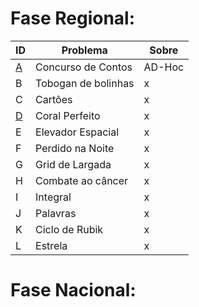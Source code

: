 # **Fase Regional:**

| ID  |  Problema  | Sobre |
| - | ------------------- | -------- |
| [A](https://github.com/3Strela/Competitive_Programing/blob/master/ACM-ICPC%20Brazil%20Subregional/AnyEx/Concurso.cpp) |  Concurso de Contos |  AD-Hoc |
| B |  Tobogan de bolinhas |  x |
| C |  Cartões |  x |
| [D](https://github.com/3Strela/Competitive_Programing/blob/master/ACM-ICPC%20Brazil%20Subregional/AnyEx/Coral.cpp) |  Coral Perfeito |  x |
| E |  Elevador Espacial |  x |
| F |  Perdido na Noite |  x |
| G |  Grid de Largada |  x |
| H |  Combate ao câncer |  x |
| I |  Integral |  x |
| J |  Palavras |  x |
| K |  Ciclo de Rubik |  x |
| L |  Estrela |  x |

# **Fase Nacional:**

